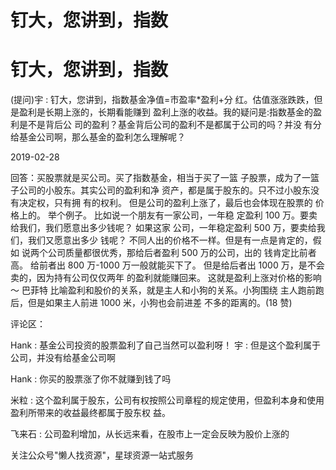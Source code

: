 # 钉大，您讲到，指数

# 钉大，您讲到，指数

(提问)宇 : 钉大，您讲到，指数基金净值=市盈率*盈利+分 红。估值涨涨跌跌，但是盈利是长期上涨的，长期看能赚到 盈利上涨的收益。我的疑问是:指数基金的盈利是不是背后公 司的盈利？基金背后公司的盈利不是都属于公司的吗？并没 有分给基金公司啊，那么基金的盈利怎么理解呢？

2019-02-28

回答：买股票就是买公司。买了指数基金，相当于买了一篮 子股票，成为了一篮子公司的小股东。其实公司的盈利和净 资产，都是属于股东的。只不过小股东没有决定权，只有拥 有的权利。 但是公司的盈利上涨了，最后也会体现在股票的 价格上的。 举个例子。 比如说一个朋友有一家公司，一年稳 定盈利 100 万。要卖给我们，我们愿意出多少钱呢？ 如果这家 公司，一年稳定盈利 500 万，要卖给我们，我们又愿意出多少 钱呢？ 不同人出的价格不一样。但是有一点是肯定的，假如 说两个公司质量都很优秀，那给后者盈利 500 万的公司，出的 钱肯定比前者高。 给前者出 800 万-1000 万一般就能买下了。 但是给后者出 1000 万，是不会卖的，因为持有公司仅仅两年 的盈利就能赚回来。 这就是盈利上涨对价格的影响～ 巴菲特 比喻盈利和股价的关系，就是主人和小狗的关系。小狗围绕 主人跑前跑后，但是如果主人前进 1000 米，小狗也会前进差 不多的距离的。(18 赞)

评论区：

Hank : 基金公司投资的股票盈利了自己当然可以盈利呀！ 宇 : 但是这个盈利属于公司，并没有给基金公司啊

Hank : 你买的股票涨了你不就赚到钱了吗

米粒 : 这个盈利属于股东，公司有权按照公司章程的规定使用，但盈利本身和使用盈利所带来的收益最终都属于股东权 益。

飞来石 : 公司盈利增加，从长远来看，在股市上一定会反映为股价上涨的

关注公众号"懒人找资源"，星球资源一站式服务